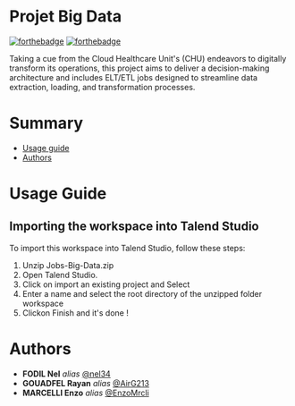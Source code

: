 # Projet Big Data

[![forthebadge](http://forthebadge.com/images/badges/built-with-love.svg)](http://forthebadge.com)  [![forthebadge](http://forthebadge.com/images/badges/powered-by-electricity.svg)](http://forthebadge.com)

Taking a cue from the Cloud Healthcare Unit's (CHU) endeavors to digitally transform its operations, this project aims to deliver a decision-making architecture and includes ELT/ETL jobs designed to streamline data extraction, loading, and transformation processes.

# Summary

 - [Usage guide](#Usage-Guide)
 - [Authors](#Authors)
	
# Usage Guide

## Importing the workspace into Talend Studio

To import this workspace into Talend Studio, follow these steps:
1. Unzip Jobs-Big-Data.zip
2. Open Talend Studio.
3. Click on import an existing project and Select
4. Enter a name and select the root directory of the unzipped folder workspace
5. Clickon Finish and it's done !


# Authors 

* **FODIL Nel** _alias_ [@nel34](https://github.com/nel34)
* **GOUADFEL Rayan** _alias_ [@AirG213](https://github.com/AirG213)
* **MARCELLI Enzo** _alias_ [@EnzoMrcli](https://github.com/EnzoMrcli)
